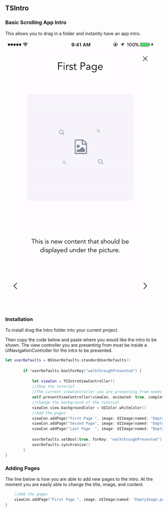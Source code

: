 

## TSIntro
### Basic Scrolling App Intro
This allows you to drag in a folder and instantly have an app intro.


![Alt text](/TSIntro.gif?raw=true "TSIntro.gif")

### Installation


To install drag the Intro folder into your current project. 

Then copy the code below and paste where you would like the intro to be shown. The view controller you are presenting from must be inside a UINavigationController for the intro to be presented. 

```swift
let userDefaults = NSUserDefaults.standardUserDefaults()
        
        if !userDefaults.boolForKey("walkthroughPresented") {
            
            let viewCon = TSIntroViewController()
            //Show the tutorial
            //The current viewController you are presenting from needs to be within navigation controller
            self.presentViewController(viewCon, animated: true, completion: nil )
            //Change the background of the tutorial
            viewCon.view.backgroundColor = UIColor.whiteColor()
            //Add the pages
            viewCon.addPage("First Page ", image: UIImage(named: "EmptyImage.png")!, content: "This is new content that should be displayed under the picture.")
            viewCon.addPage("Second Page", image: UIImage(named: "EmptyImage.png")!, content: "This is new content that should be displayed under the picture.")
            viewCon.addPage("Last Page  ", image: UIImage(named: "EmptyImage.png")!, content: "This is new content that should be displayed under the picture.")
            
            userDefaults.setBool(true, forKey: "walkthroughPresented")
            userDefaults.synchronize()
        }
}
```

### Adding Pages 

The line below is how you are able to add new pages to the intro. At the moment you are easily able to change the title, image, and content.

```swift     
    //Add the pages
    viewCon.addPage("First Page ", image: UIImage(named: "EmptyImage.png")!, content: "This is new content that should be displayed under the picture.")
}
```

<!-- 
## License

`TSIntro` is available under the MIT license. See the LICENSE file for more info.

Copyright 2015 Tyler Schultz -->
